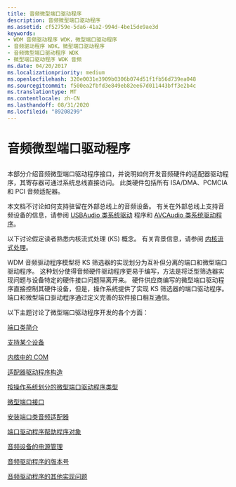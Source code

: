 ```yaml
---
title: 音频微型端口驱动程序
description: 音频微型端口驱动程序
ms.assetid: cf52759e-5da6-41a2-994d-4be15de9ae3d
keywords:
- WDM 音频驱动程序 WDK，微型端口驱动程序
- 音频驱动程序 WDK，微型端口驱动程序
- 音频微型端口驱动程序 WDK
- 微型端口驱动程序 WDK 音频
ms.date: 04/20/2017
ms.localizationpriority: medium
ms.openlocfilehash: 320e0031e3909b0306b074d51f1fb56d739ea048
ms.sourcegitcommit: f500ea2fbfd3e849eb82ee67d011443bff3e2b4c
ms.translationtype: MT
ms.contentlocale: zh-CN
ms.lasthandoff: 08/31/2020
ms.locfileid: "89208299"
---
```

# <a name="audio-miniport-drivers"></a>音频微型端口驱动程序


## <span id="audio_miniport_drivers"></span><span id="AUDIO_MINIPORT_DRIVERS"></span>


本部分介绍音频微型端口驱动程序接口，并说明如何开发音频硬件的适配器驱动程序，其寄存器可通过系统总线直接访问。 此类硬件包括所有 ISA/DMA、PCMCIA 和 PCI 音频适配器。

本文档不讨论如何支持驻留在外部总线上的音频设备。 有关在外部总线上支持音频设备的信息，请参阅 [USBAudio 类系统驱动](kernel-mode-wdm-audio-components.md#usbaudio_class_system_driver) 程序和 [AVCAudio 类系统驱动程序](kernel-mode-wdm-audio-components.md#avcaudio_class_system_driver)。

以下讨论假定读者熟悉内核流式处理 (KS) 概念。 有关背景信息，请参阅 [内核流式处理](../stream/kernel-streaming.md)。

WDM 音频驱动程序模型将 KS 筛选器的实现划分为互补但分离的端口和微型端口驱动程序。 这种划分使得音频硬件驱动程序更易于编写，方法是将泛型筛选器实现问题与设备特定的硬件接口问题隔离开来。 硬件供应商编写的微型端口驱动程序直接控制其硬件设备，但是，操作系统提供了实现 KS 筛选器的端口驱动程序。 端口和微型端口驱动程序通过定义完善的软件接口相互通信。

以下主题讨论了微型端口驱动程序开发的各个方面：

[端口类简介](introduction-to-port-class.md)

[支持某个设备](supporting-a-device.md)

[内核中的 COM](com-in-the-kernel.md)

[适配器驱动程序构造](adapter-driver-construction.md)

[按操作系统划分的微型端口驱动程序类型](miniport-driver-types-by-operating-system.md)

[微型端口接口](miniport-interfaces.md)

[安装端口类音频适配器](installing-a-port-class-audio-adapter.md)

[端口驱动程序帮助程序对象](port-driver-helper-objects.md)

[音频设备的电源管理](power-management-for-audio-devices.md)

[音频驱动程序的版本号](version-numbers-for-audio-drivers.md)

[音频驱动程序的其他实现问题](other-implementation-issues-for-audio-drivers.md)

 


